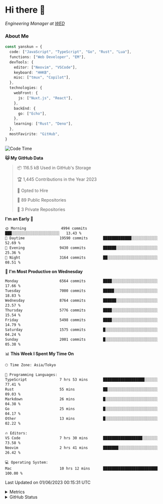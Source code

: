 # Hi there&nbsp;:wave:

<!-- ![Alt text](https://spotify-recently-played-readme.vercel.app/api?user=31kynbuubkiu3r4qh4hjuaglhfay) -->

_Engineering Manager at [WED](https://github.com/wedinc)_

### About Me

```ts
const yanskun = {
  code: ["JavaScript", "TypeScript", "Go", "Rust", "Lua"],
  functions: ["Web Developer", "EM"],
  devTools: {
    editor: ["Neovim", "VSCode"],
    keyboard: "HHKB",
    misc: ["tmux", "Copilot"],
  },
  technologies: {
    webFront: {
      js: ["Nuxt.js", "React"],
    },
    backEnd: {
      go: ["Echo"],
    },
    learning: ["Rust", "Deno"],
  },
  mostFavirite: "GitHub",
}
```

<!--START_SECTION:waka-->
![Code Time](http://img.shields.io/badge/Code%20Time-318%20hrs-blue)

**🐱 My GitHub Data** 

> 📦 116.5 kB Used in GitHub's Storage 
 > 
> 🏆 1,445 Contributions in the Year 2023
 > 
> 💼 Opted to Hire
 > 
> 📜 89 Public Repositories 
 > 
> 🔑 3 Private Repositories 
 > 
**I'm an Early 🐤** 

```text
🌞 Morning                4994 commits        ███░░░░░░░░░░░░░░░░░░░░░░   13.43 % 
🌆 Daytime                19590 commits       █████████████░░░░░░░░░░░░   52.69 % 
🌃 Evening                9430 commits        ██████░░░░░░░░░░░░░░░░░░░   25.36 % 
🌙 Night                  3164 commits        ██░░░░░░░░░░░░░░░░░░░░░░░   08.51 % 
```
📅 **I'm Most Productive on Wednesday** 

```text
Monday                   6564 commits        ████░░░░░░░░░░░░░░░░░░░░░   17.66 % 
Tuesday                  7000 commits        █████░░░░░░░░░░░░░░░░░░░░   18.83 % 
Wednesday                8764 commits        ██████░░░░░░░░░░░░░░░░░░░   23.57 % 
Thursday                 5776 commits        ████░░░░░░░░░░░░░░░░░░░░░   15.54 % 
Friday                   5498 commits        ████░░░░░░░░░░░░░░░░░░░░░   14.79 % 
Saturday                 1575 commits        █░░░░░░░░░░░░░░░░░░░░░░░░   04.24 % 
Sunday                   2001 commits        █░░░░░░░░░░░░░░░░░░░░░░░░   05.38 % 
```


📊 **This Week I Spent My Time On** 

```text
🕑︎ Time Zone: Asia/Tokyo

💬 Programming Languages: 
TypeScript               7 hrs 53 mins       ███████████████████░░░░░░   77.41 % 
Rust                     55 mins             ██░░░░░░░░░░░░░░░░░░░░░░░   09.03 % 
Markdown                 26 mins             █░░░░░░░░░░░░░░░░░░░░░░░░   04.38 % 
Go                       25 mins             █░░░░░░░░░░░░░░░░░░░░░░░░   04.17 % 
Other                    13 mins             █░░░░░░░░░░░░░░░░░░░░░░░░   02.22 % 

🔥 Editors: 
VS Code                  7 hrs 30 mins       ██████████████████░░░░░░░   73.58 % 
Neovim                   2 hrs 41 mins       ███████░░░░░░░░░░░░░░░░░░   26.42 % 

💻 Operating System: 
Mac                      10 hrs 12 mins      █████████████████████████   100.00 % 
```


 Last Updated on 01/06/2023 00:15:31 UTC
<!--END_SECTION:waka-->

<details>
  <summary>Metrics</summary>
  <img src="https://github.com/yanskun/yanskun/blob/main/github-metrics.svg" alt="Metrics">
</details>

<details>
  <summary>GitHub Status</summary>
  <picture>
    <source media="(prefers-color-scheme: dark)" srcset="https://raw.githubusercontent.com/yanskun/yanskun/master/profile-summary-card-output/nord_dark/0-profile-details.svg">
   <img src="https://raw.githubusercontent.com/yanskun/yanskun/master/profile-summary-card-output/default/0-profile-details.svg">
  </picture>
  <br>
  <picture>
    <source media="(prefers-color-scheme: dark)" srcset="https://raw.githubusercontent.com/yanskun/yanskun/master/profile-summary-card-output/nord_dark/1-repos-per-language.svg">
   <img src="https://raw.githubusercontent.com/yanskun/yanskun/master/profile-summary-card-output/default/1-repos-per-language.svg">
  </picture>
  <picture>
    <source media="(prefers-color-scheme: dark)" srcset="https://raw.githubusercontent.com/yanskun/yanskun/master/profile-summary-card-output/nord_dark/2-most-commit-language.svg">
   <img src="https://raw.githubusercontent.com/yanskun/yanskun/master/profile-summary-card-output/default/2-most-commit-language.svg">
  </picture>
  <br>
  <picture>
    <source media="(prefers-color-scheme: dark)" srcset="https://raw.githubusercontent.com/yanskun/yanskun/master/profile-summary-card-output/nord_dark/3-stats.svg">
   <img src="https://raw.githubusercontent.com/yanskun/yanskun/master/profile-summary-card-output/default/3-stats.svg">
  </picture>
  <picture>
    <source media="(prefers-color-scheme: dark)" srcset="https://raw.githubusercontent.com/yanskun/yanskun/master/profile-summary-card-output/nord_dark/4-productive-time.svg">
   <img src="https://raw.githubusercontent.com/yanskun/yanskun/master/profile-summary-card-output/default/4-productive-time.svg">
  </picture>
</details>
